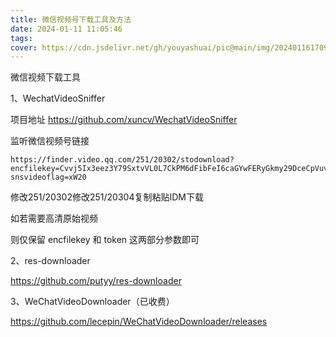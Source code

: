 ```yaml
---
title: 微信视频号下载工具及方法
date: 2024-01-11 11:05:46
tags:
cover: https://cdn.jsdelivr.net/gh/youyashuai/pic@main/img/202401161709427.webp
---
```


微信视频下载工具

1、WechatVideoSniffer

项目地址 https://github.com/xuncv/WechatVideoSniffer

监听微信视频号链接

```https
https://finder.video.qq.com/251/20302/stodownload?encfilekey=Cvvj5Ix3eez3Y79SxtvVL0L7CkPM6dFibFeI6caGYwFERyGkmy29DceCpVuvPmhkyP0Z3XWwZXeia7JkgWxoaODpwqbia1xbLWiaHudfbkSKoLXXoU4IEOYrsfdVyDa20zZJlN8ReibSqVp64IgW2x2diaxA&a=1&bizid=1023&dotrans=0&hy=SH&idx=1&m=17f0c9844fb8a8d8430e881ae7890dfb&web=1&token=cztXnd9GyrGJ4khCyUIty03fbCxhDf00xOM5PSYszK0oTMr9AhHgqGtydXERVDibQ3QREl6bhh8oO21ag3SLOdgibbMN0rpFs3pYLThcpBqxO9Ig1mpysZVichFRxM9BVGD&extg=2f0011&ftype=8&svrbypass=AAuL%2FQsFAAABAAAAAAAjexDVcY44s2wSGNLgZBAAAADnaHZTnGbFfAj9RgZXfw6V66l7SZx%2B3O9lkmFEEHK84AIjd6%2F2813gohRRMcAj93Rp&svrnonce=1692455448&fexam=1&X-snsvideoflag=xW20
```

修改251/20302修改251/20304复制粘贴IDM下载

如若需要高清原始视频

则仅保留 encfilekey 和 token 这两部分参数即可

2、res-downloader

https://github.com/putyy/res-downloader

3、WeChatVideoDownloader（已收费）

https://github.com/lecepin/WeChatVideoDownloader/releases
